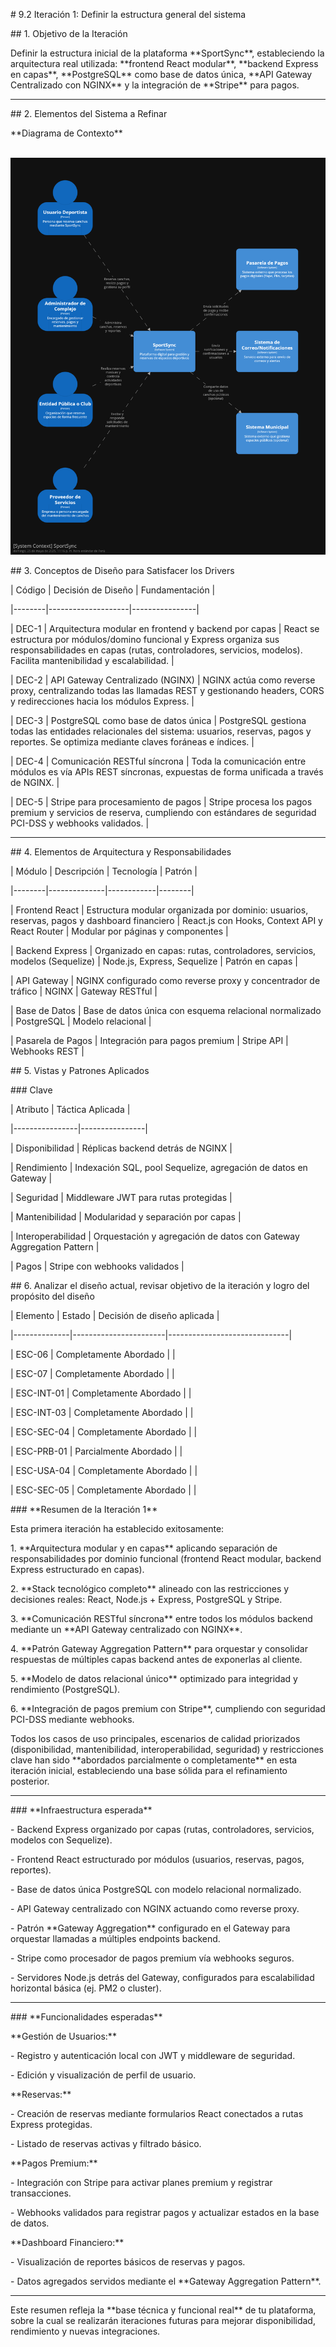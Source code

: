 \# 9.2 Iteración 1: Definir la estructura general del sistema



\## 1. Objetivo de la Iteración



Definir la estructura inicial de la plataforma \*\*SportSync\*\*, estableciendo la arquitectura real utilizada: \*\*frontend React modular\*\*, \*\*backend Express en capas\*\*, \*\*PostgreSQL\*\* como base de datos única, \*\*API Gateway Centralizado con NGINX\*\* y la integración de \*\*Stripe\*\* para pagos.



---



\## 2. Elementos del Sistema a Refinar



\*\*Diagrama de Contexto\*\*



<p align="center">

&nbsp;   <img src="./contexto.png"/>

</p>





\## 3. Conceptos de Diseño para Satisfacer los Drivers



| Código | Decisión de Diseño | Fundamentación |

|--------|--------------------|----------------|

| DEC-1 | Arquitectura modular en frontend y backend por capas | React se estructura por módulos/domino funcional y Express organiza sus responsabilidades en capas (rutas, controladores, servicios, modelos). Facilita mantenibilidad y escalabilidad. |

| DEC-2 | API Gateway Centralizado (NGINX) | NGINX actúa como reverse proxy, centralizando todas las llamadas REST y gestionando headers, CORS y redirecciones hacia los módulos Express. |

| DEC-3 | PostgreSQL como base de datos única | PostgreSQL gestiona todas las entidades relacionales del sistema: usuarios, reservas, pagos y reportes. Se optimiza mediante claves foráneas e índices. |

| DEC-4 | Comunicación RESTful síncrona | Toda la comunicación entre módulos es vía APIs REST síncronas, expuestas de forma unificada a través de NGINX. |

| DEC-5 | Stripe para procesamiento de pagos | Stripe procesa los pagos premium y servicios de reserva, cumpliendo con estándares de seguridad PCI-DSS y webhooks validados. |



---

\## 4. Elementos de Arquitectura y Responsabilidades



| Módulo | Descripción | Tecnología | Patrón |

|--------|--------------|------------|--------|

| Frontend React | Estructura modular organizada por dominio: usuarios, reservas, pagos y dashboard financiero | React.js con Hooks, Context API y React Router | Modular por páginas y componentes |

| Backend Express | Organizado en capas: rutas, controladores, servicios, modelos (Sequelize) | Node.js, Express, Sequelize | Patrón en capas |

| API Gateway | NGINX configurado como reverse proxy y concentrador de tráfico | NGINX | Gateway RESTful |

| Base de Datos | Base de datos única con esquema relacional normalizado | PostgreSQL | Modelo relacional |

| Pasarela de Pagos | Integración para pagos premium | Stripe API | Webhooks REST |



\## 5. Vistas y Patrones Aplicados





\### Clave



| Atributo | Táctica Aplicada |

|----------------|----------------|

| Disponibilidad | Réplicas backend detrás de NGINX |

| Rendimiento | Indexación SQL, pool Sequelize, agregación de datos en Gateway |

| Seguridad | Middleware JWT para rutas protegidas |

| Mantenibilidad | Modularidad y separación por capas |

| Interoperabilidad | Orquestación y agregación de datos con Gateway Aggregation Pattern |

| Pagos | Stripe con webhooks validados |



\## 6. Analizar el diseño actual, revisar objetivo de la iteración y logro del propósito del diseño



| Elemento     | Estado                | Decisión de diseño aplicada |

|--------------|-----------------------|------------------------------|

| ESC-06       | Completamente Abordado |  |

| ESC-07       | Completamente Abordado |  |

| ESC-INT-01   | Completamente Abordado |  |

| ESC-INT-03   | Completamente Abordado |  |

| ESC-SEC-04   | Completamente Abordado |  |

| ESC-PRB-01   | Parcialmente Abordado  |  |

| ESC-USA-04   | Completamente Abordado |  |

| ESC-SEC-05   | Completamente Abordado |  |





\### \*\*Resumen de la Iteración 1\*\*



Esta primera iteración ha establecido exitosamente:



1\. \*\*Arquitectura modular y en capas\*\* aplicando separación de responsabilidades por dominio funcional (frontend React modular, backend Express estructurado en capas).

2\. \*\*Stack tecnológico completo\*\* alineado con las restricciones y decisiones reales: React, Node.js + Express, PostgreSQL y Stripe.

3\. \*\*Comunicación RESTful síncrona\*\* entre todos los módulos backend mediante un \*\*API Gateway centralizado con NGINX\*\*.

4\. \*\*Patrón Gateway Aggregation Pattern\*\* para orquestar y consolidar respuestas de múltiples capas backend antes de exponerlas al cliente.

5\. \*\*Modelo de datos relacional único\*\* optimizado para integridad y rendimiento (PostgreSQL).

6\. \*\*Integración de pagos premium con Stripe\*\*, cumpliendo con seguridad PCI-DSS mediante webhooks.



Todos los casos de uso principales, escenarios de calidad priorizados (disponibilidad, mantenibilidad, interoperabilidad, seguridad) y restricciones clave han sido \*\*abordados parcialmente o completamente\*\* en esta iteración inicial, estableciendo una base sólida para el refinamiento posterior.



---



\### \*\*Infraestructura esperada\*\*

\- Backend Express organizado por capas (rutas, controladores, servicios, modelos con Sequelize).

\- Frontend React estructurado por módulos (usuarios, reservas, pagos, reportes).

\- Base de datos única PostgreSQL con modelo relacional normalizado.

\- API Gateway centralizado con NGINX actuando como reverse proxy.

\- Patrón \*\*Gateway Aggregation\*\* configurado en el Gateway para orquestar llamadas a múltiples endpoints backend.

\- Stripe como procesador de pagos premium vía webhooks seguros.

\- Servidores Node.js detrás del Gateway, configurados para escalabilidad horizontal básica (ej. PM2 o cluster).



---



\### \*\*Funcionalidades esperadas\*\*



\*\*Gestión de Usuarios:\*\*

\- Registro y autenticación local con JWT y middleware de seguridad.

\- Edición y visualización de perfil de usuario.



\*\*Reservas:\*\*

\- Creación de reservas mediante formularios React conectados a rutas Express protegidas.

\- Listado de reservas activas y filtrado básico.



\*\*Pagos Premium:\*\*

\- Integración con Stripe para activar planes premium y registrar transacciones.

\- Webhooks validados para registrar pagos y actualizar estados en la base de datos.



\*\*Dashboard Financiero:\*\*

\- Visualización de reportes básicos de reservas y pagos.

\- Datos agregados servidos mediante el \*\*Gateway Aggregation Pattern\*\*.



---



Este resumen refleja la \*\*base técnica y funcional real\*\* de tu plataforma, sobre la cual se realizarán iteraciones futuras para mejorar disponibilidad, rendimiento y nuevas integraciones.





